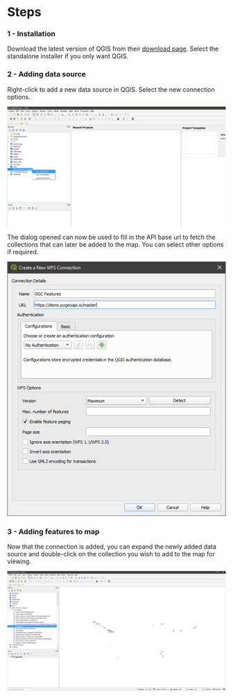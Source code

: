 # Steps

### 1 - Installation

Download the latest version of QGIS from their [download page](https://qgis.org/en/site/forusers/download.html). Select
the standalone installer if you only want QGIS.

### 2 - Adding data source

Right-click to add a new data source in QGIS. Select the new connection options.

![QGIS WFS](assets/datasource.png)

The dialog opened can now be used to fill in the API base url to fetch the collections that can later be added to the
map. You can select other options if required.

![QGIS new connection](assets/newconnection.png)

### 3 - Adding features to map

Now that the connection is added, you can expand the newly added data source and double-click on the collection you wish
to add to the map for viewing.

![QGIS add to map](assets/addtomap.png)